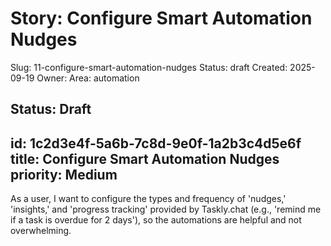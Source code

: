 # Story: Configure Smart Automation Nudges
Slug: 11-configure-smart-automation-nudges
Status: draft
Created: 2025-09-19
Owner: 
Area: automation

Status: Draft
---
id: 1c2d3e4f-5a6b-7c8d-9e0f-1a2b3c4d5e6f
title: Configure Smart Automation Nudges
priority: Medium
---
As a user, I want to configure the types and frequency of 'nudges,' 'insights,' and 'progress tracking' provided by Taskly.chat (e.g., 'remind me if a task is overdue for 2 days'), so the automations are helpful and not overwhelming.
